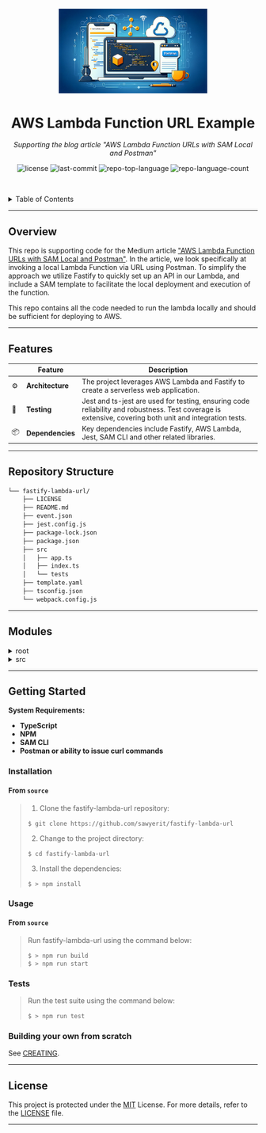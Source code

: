 <p align="center">
  <img src="img/readme_image.webp" width="300" alt="project-logo">
</p>
<p align="center">
    <h1 align="center">AWS Lambda Function URL Example</h1>
</p>
<p align="center">
    <em>Supporting the blog article "AWS Lambda Function URLs with SAM Local and Postman"</em>
</p>
<p align="center">
	<img src="https://img.shields.io/github/license/sawyerit/fastify-lambda-url?style=default&logo=opensourceinitiative&logoColor=white&color=0080ff" alt="license">
	<img src="https://img.shields.io/github/last-commit/sawyerit/fastify-lambda-url?style=default&logo=git&logoColor=white&color=0080ff" alt="last-commit">
	<img src="https://img.shields.io/github/languages/top/sawyerit/fastify-lambda-url?style=default&color=0080ff" alt="repo-top-language">
	<img src="https://img.shields.io/github/languages/count/sawyerit/fastify-lambda-url?style=default&color=0080ff" alt="repo-language-count">
<p>
<p align="center">
	<!-- default option, no dependency badges. -->
</p>

<br><!-- TABLE OF CONTENTS -->
<details>
  <summary>Table of Contents</summary><br>

- [ Overview](#-overview)
- [ Features](#-features)
- [ Repository Structure](#-repository-structure)
- [ Modules](#-modules)
- [ Getting Started](#-getting-started)
  - [ Installation](#-installation)
  - [ Usage](#-usage)
  - [ Tests](#-tests)
  - [ Building From Scratch](#-building-your-own-from-scratch)
- [ License](#-license)
</details>
<hr>

##  Overview

This repo is supporting code for the Medium article ["AWS Lambda Function URLs with SAM Local and Postman"](http://todo). In the article, we look specifically at invoking a local Lambda Function via URL using Postman. To simplify the approach we utilize Fastify to quickly set up an API in our Lambda, and include a SAM template to facilitate the local deployment and execution of the function. 

This repo contains all the code needed to run the lambda locally and should be sufficient for deploying to AWS. 

---

##  Features

|    | Feature          | Description |
|----|-------------------|---------------------------------------------------------------|
| ⚙️  | **Architecture**  | The project leverages AWS Lambda and Fastify to create a serverless web application. |
| 🧪 | **Testing**       | Jest and ts-jest are used for testing, ensuring code reliability and robustness. Test coverage is extensive, covering both unit and integration tests. |
| 📦 | **Dependencies**  | Key dependencies include Fastify, AWS Lambda, Jest, SAM CLI and other related libraries. |

---

##  Repository Structure

```sh
└── fastify-lambda-url/
    ├── LICENSE
    ├── README.md
    ├── event.json
    ├── jest.config.js
    ├── package-lock.json
    ├── package.json
    ├── src
    │   ├── app.ts
    │   ├── index.ts
    │   └── tests
    ├── template.yaml
    ├── tsconfig.json
    └── webpack.config.js
```

---

##  Modules

<details closed><summary>root</summary>

| File                                                                                              | Summary                                                                                                                                                                                                                                                                                                                                                                                                                               |
| ---                                                                                               | ---                                                                                                                                                                                                                                                                                                                                                                                                                                   |
| [jest.config.js](https://github.com/sawyerit/fastify-lambda-url/blob/master/jest.config.js)       | Configures Jest for TypeScript tests in a Node environment by specifying the TypeScript preset and test file matching patterns.                                                                                                                                                                                                                                                                                                       |
| [event.json](https://github.com/sawyerit/fastify-lambda-url/blob/master/event.json)               | Describes an AWS Lambda event payload for a route related to headers, query parameters, request context, and body data.                                                                                                                                                                                                                                                       |
| [webpack.config.js](https://github.com/sawyerit/fastify-lambda-url/blob/master/webpack.config.js) | The webpack configuration for building the project.                                                                                                                                      |
| [package.json](https://github.com/sawyerit/fastify-lambda-url/blob/master/package.json)           | Manages dependencies, testing, starting the server, and bundling for production. Dependencies include Fastify, AWS Lambda, and Jest for testing.                                                                                                                                                                                                          |
| [tsconfig.json](https://github.com/sawyerit/fastify-lambda-url/blob/master/tsconfig.json)         | Enables strict TypeScript compilation targeting ES2020 and CommonJS modules while excluding test files. Maintains consistent file casing and interop with ES modules, with output to the dist directory.                                                                                                                                                                                                                              |
| [template.yaml](https://github.com/sawyerit/fastify-lambda-url/blob/master/template.yaml)         | Defines SAM template for deployment of the lambda using sam or cfn and creating the Lambda function URL.                                                                                                                                                                                                   |

</details>

<details closed><summary>src</summary>

| File                                                                                | Summary                                                                                                                                                                                                   |
| ---                                                                                 | ---                                                                                                                                                                                                       |
| [index.ts](https://github.com/sawyerit/fastify-lambda-url/blob/master/src/index.ts) | Enables AWS Lambda integration for Fastify app, routing APIGatewayProxyEvent to app logic via awsLambdaFastify. Centralizes Lambda proxy setup within handler method. |
| [app.ts](https://github.com/sawyerit/fastify-lambda-url/blob/master/src/app.ts)     | Implements Fastify routes for hello endpoint using GET and POST methods. Registers routes with Fastify instance for a server.                                                                             |

</details>

---

##  Getting Started

**System Requirements:**

* **TypeScript**
* **NPM**
* **SAM CLI**
* **Postman or ability to issue curl commands**

###  Installation

<h4>From <code>source</code></h4>

> 1. Clone the fastify-lambda-url repository:
>
> ```console
> $ git clone https://github.com/sawyerit/fastify-lambda-url
> ```
>
> 2. Change to the project directory:
> ```console
> $ cd fastify-lambda-url
> ```
>
> 3. Install the dependencies:
> ```console
> $ > npm install
> ```

###  Usage

<h4>From <code>source</code></h4>

> Run fastify-lambda-url using the command below:
> ```console
> $ > npm run build
> $ > npm run start
> ```

###  Tests

> Run the test suite using the command below:
> ```console
> $ > npm run test
> ```

### Building your own from scratch

See [CREATING](/docs/CREATING.md).

---


##  License

This project is protected under the [MIT](https://choosealicense.com/licenses/mit/) License. For more details, refer to the [LICENSE](/LICENSE) file.

---
